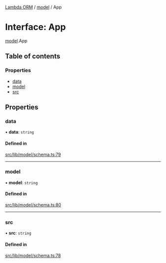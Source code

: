 [Lambda ORM](../README.md) / [model](../modules/model.md) / App

# Interface: App

[model](../modules/model.md).App

## Table of contents

### Properties

- [data](model.App.md#data)
- [model](model.App.md#model)
- [src](model.App.md#src)

## Properties

### data

• **data**: `string`

#### Defined in

[src/lib/model/schema.ts:79](https://github.com/FlavioLionelRita/lambda-orm/blob/c4a0e00/src/lib/model/schema.ts#L79)

___

### model

• **model**: `string`

#### Defined in

[src/lib/model/schema.ts:80](https://github.com/FlavioLionelRita/lambda-orm/blob/c4a0e00/src/lib/model/schema.ts#L80)

___

### src

• **src**: `string`

#### Defined in

[src/lib/model/schema.ts:78](https://github.com/FlavioLionelRita/lambda-orm/blob/c4a0e00/src/lib/model/schema.ts#L78)
